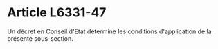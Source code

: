 # Article L6331-47

Un décret en Conseil d'Etat détermine les conditions d'application de la présente sous-section.